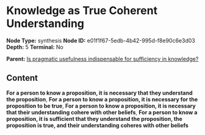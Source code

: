 # Knowledge as True Coherent Understanding

**Node Type:** synthesis
**Node ID:** e01f1f67-5edb-4b42-995d-f8e90c6e3d03
**Depth:** 5
**Terminal:** No

**Parent:** [Is pragmatic usefulness indispensable for sufficiency in knowledge?](is-pragmatic-usefulness-indispensable-for-sufficiency-in-knowledge-antithesis-cd7d0dd1-dedb-44d9-9f52-4236fe8f32cb.md)

## Content

**For a person to know a proposition, it is necessary that they understand the proposition**, **For a person to know a proposition, it is necessary for the proposition to be true**, **For a person to know a proposition, it is necessary that their understanding cohere with other beliefs**, **For a person to know a proposition, it is sufficient that they understand the proposition, the proposition is true, and their understanding coheres with other beliefs**
